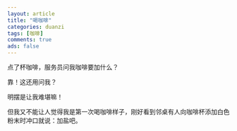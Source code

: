 ```yaml
---
layout: article
title: "喝咖啡"
categories: duanzi
tags: [咖啡]
comments: true
ads: false
---
```


点了杯咖啡，服务员问我咖啡要加什么？

靠！这还用问我？

明摆是让我难堪嘛！

但我又不能让人觉得我是第一次喝咖啡样子，刚好看到邻桌有人向咖啡杯添加白色粉末时冲口就说：加盐吧。